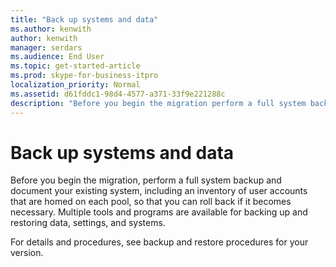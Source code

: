 ```yaml
---
title: "Back up systems and data"
ms.author: kenwith
author: kenwith
manager: serdars
ms.audience: End User
ms.topic: get-started-article
ms.prod: skype-for-business-itpro
localization_priority: Normal
ms.assetid: d61fddc1-98d4-4577-a371-33f9e221288c
description: "Before you begin the migration perform a full system backup and document your existing system, including an inventory of user accounts that are homed on each pool, so that you can roll back if it becomes necessary. Multiple tools and programs are available for backing up and restoring data, settings, and systems."
---
```


# Back up systems and data

Before you begin the migration, perform a full system backup and document your existing system, including an inventory of user accounts that are homed on each pool, so that you can roll back if it becomes necessary. Multiple tools and programs are available for backing up and restoring data, settings, and systems.

For details and procedures, see backup and restore procedures for your version. 
